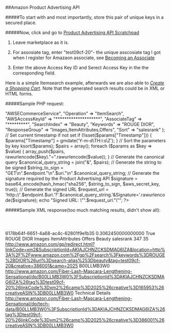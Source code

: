 ##Amazon Product Advertising API




#####To start with and most importantly, store this pair of unique keys in a secured place.




#####Now, click and go to [Product Advertising API Scratchpad](http://webservices.amazon.com/scratchpad/index.html)


1. Leave marketplace as it is.
2. For assosiate tag, enter "test09cf-20"- the unique asscosiate tag I got when I register for Amazaon associate, see [Becoming an Associate](http://docs.aws.amazon.com/AWSECommerceService/latest/DG/becomingAssociate.html)

3. Enter the above Access Key ID and Serect Access Key in the the corresponding field.


Here is a simple Itemsearch example, afterwards we are also able to *[Create a Shopping Cart](http://docs.aws.amazon.com/AWSECommerceService/latest/DG/ImplementingaShoppingCart.html)*. Note that the generated search results could be in XML or HTML forms.


#####Sample PHP request:

<?php

// Your AWS Access Key ID, as taken from the AWS Your Account page
$aws_access_key_id = "****************";

// Your AWS Secret Key corresponding to the above ID, as taken from the AWS Your Account page
$aws_secret_key = "*********************************";

// The region you are interested in
$endpoint = "webservices.amazon.com";

$uri = "/onca/xml";

$params = array(
    "Service" => "AWSECommerceService",
    "Operation" => "ItemSearch",
    "AWSAccessKeyId" => "********************",
    "AssociateTag" => "*********",
    "SearchIndex" => "Beauty",
    "Keywords" => "ROUGE DIOR",
    "ResponseGroup" => "Images,ItemAttributes,Offers",
    "Sort" => "salesrank"
);

// Set current timestamp if not set
if (!isset($params["Timestamp"])) {
    $params["Timestamp"] = gmdate('Y-m-d\TH:i:s\Z');
}

// Sort the parameters by key
ksort($params);

$pairs = array();

foreach ($params as $key => $value) {
    array_push($pairs, rawurlencode($key)."=".rawurlencode($value));
}

// Generate the canonical query
$canonical_query_string = join("&", $pairs);

// Generate the string to be signed
$string_to_sign = "GET\n".$endpoint."\n".$uri."\n".$canonical_query_string;

// Generate the signature required by the Product Advertising API
$signature = base64_encode(hash_hmac("sha256", $string_to_sign, $aws_secret_key, true));

// Generate the signed URL
$request_url = 'http://'.$endpoint.$uri.'?'.$canonical_query_string.'&Signature='.rawurlencode($signature);

echo "Signed URL: \"".$request_url."\"";

?>


#####Sample XML response(too much matching results, didn't show all):
<?xml version="1.0" ?>
<ItemSearchResponse
    xmlns="http://webservices.amazon.com/AWSECommerceService/2011-08-01">
    <OperationRequest>
        <HTTPHeaders>
            <Header Name="UserAgent" Value="Mozilla/5.0 (Macintosh; Intel Mac OS X 10_11_3) AppleWebKit/537.36 (KHTML, like Gecko) Chrome/49.0.2623.87 Safari/537.36"></Header>
        </HTTPHeaders>
        <RequestId>6178b64f-6651-4a68-ac4c-62801f9e1b35</RequestId>
        <Arguments>
            <Argument Name="AWSAccessKeyId" Value="**************************"></Argument>
            <Argument Name="AssociateTag" Value="**********"></Argument>
            <Argument Name="Keywords" Value="ROUGE DIOR"></Argument>
            <Argument Name="Operation" Value="ItemSearch"></Argument>
            <Argument Name="ResponseGroup" Value="Images,ItemAttributes,Offers"></Argument>
            <Argument Name="SearchIndex" Value="Beauty"></Argument>
            <Argument Name="Service" Value="AWSECommerceService"></Argument>
            <Argument Name="Sort" Value="salesrank"></Argument>
            <Argument Name="Timestamp" Value="2016-03-22T04:50:34.000Z"></Argument>
            <Argument Name="Signature" Value="H/UzJWue7AI28R9fz+2gRJOabzUuuripQDke8O/FtbI="></Argument>
        </Arguments>
        <RequestProcessingTime>0.3062450000000000</RequestProcessingTime>
    </OperationRequest>
    <Items>
        <Request>
            <IsValid>True</IsValid>
            <ItemSearchRequest>
                <Keywords>ROUGE DIOR</Keywords>
                <ResponseGroup>Images</ResponseGroup>
                <ResponseGroup>ItemAttributes</ResponseGroup>
                <ResponseGroup>Offers</ResponseGroup>
                <SearchIndex>Beauty</SearchIndex>
                <Sort>salesrank</Sort>
            </ItemSearchRequest>
        </Request>
        <TotalResults>347</TotalResults>
        <TotalPages>35</TotalPages>
        <MoreSearchResultsUrl>http://www.amazon.com/gp/redirect.html?linkCode=xm2&SubscriptionId=AKIAJCHNZCKSDMAG6IZA&location=http%3A%2F%2Fwww.amazon.com%2Fgp%2Fsearch%3Fkeywords%3DROUGE%2BDIOR%26url%3Dsearch-alias%253Dbeauty&tag=test09cf-20&creative=386001&camp=2025</MoreSearchResultsUrl>
        <Item>
            <ASIN>B00LLMB3W0</ASIN>
            <DetailPageURL>http://www.amazon.com/Fiber-Lash-Mascara-Lengthening-Sensational/dp/B00LLMB3W0%3FSubscriptionId%3DAKIAJCHNZCKSDMAG6IZA%26tag%3Dtest09cf-20%26linkCode%3Dxm2%26camp%3D2025%26creative%3D165953%26creativeASIN%3DB00LLMB3W0</DetailPageURL>
            <ItemLinks>
                <ItemLink>
                    <Description>Technical Details</Description>
                    <URL>http://www.amazon.com/Fiber-Lash-Mascara-Lengthening-Sensational/dp/tech-data/B00LLMB3W0%3FSubscriptionId%3DAKIAJCHNZCKSDMAG6IZA%26tag%3Dtest09cf-20%26linkCode%3Dxm2%26camp%3D2025%26creative%3D386001%26creativeASIN%3DB00LLMB3W0</URL>
                </ItemLink>
                <ItemLink>







